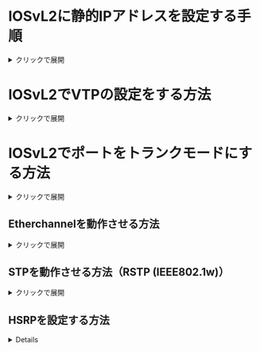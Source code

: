 # IOSvL2に静的IPアドレスを設定する手順

<details>
   <summary>クリックで展開</summary>
   
   1. 特権モードに移行
      <pre>enable</pre>
      `en` と入力しても特権モードに移行することができます。
   1. グローバルコンフィグレーションモードに移行
      <pre>configure terminal</pre>
      `conf t`と入力してもグローバルコンフィグレーションモードに移行することができます。
   1. Vlanの設定
      例：vlan 100を使う場合
      <pre>vlan 100</pre>
      L2機器は基本的にvlanに対してIPアドレスを設定します。
   1. Vlanインターフェースを指定
      例：vlan 100を指定する場合
      <pre>interface vlan 100</pre>
   1. IPアドレスとサブネットマスクを設定  
      例：192.168.1.1/24 を設定する場合
      <pre>ip address 192.168.1.1 255.255.255.0</pre>
   1. VLANに属するポートを設定
      例：GigabitEthernet0/1 を VLAN100 に属させる
      <pre>
       interface gigabitethernet0/1  
       switchport mode access  
       switchport access vlan 100  
       no shutdown  
       exit
      </pre>
   1. 設定の確認
      <pre>show ip interface brief</pre>
</details>

# IOSvL2でVTPの設定をする方法

<details>
   <summary>クリックで展開</summary>
   
   1. 特権モードに移行
      <pre>enable</pre>
      `en` と入力しても特権モードに移行することができます。
   1. グローバルコンフィグレーションモードに移行
      <pre>configure terminal</pre>
      `conf t`と入力してもグローバルコンフィグレーションモードに移行することができます。
   1. VTPドメイン名を設定（※任意）
      <pre>vtp domain TESTDOMAIN</pre>
      ドメイン名は同一でなくてもよいですが、設定しておくのが一般的です。
   1. トランスペアレントモードに設定（この場合はトランスペアレントモードに設定しますが、環境に合わせて変えてください。）
      <pre>vtp mode transparent</pre>
      以下のようなメッセージが表示されれば成功
      <pre>Setting device to VTP TRANSPARENT mode.</pre>
   1. 設定の確認
      <pre>show vtp status</pre>
</details>

# IOSvL2でポートをトランクモードにする方法

<details>
   <summary>クリックで展開</summary>

   1. 特権モードに移行
      <pre>enable</pre>
      `en` と入力しても特権モードに移行することができます。
   1. グローバルコンフィグレーションモードに移行
      <pre>configure terminal</pre>
      `conf t`と入力してもグローバルコンフィグレーションモードに移行することができます。
   1. 設定したいインターフェースへ移行
      <pre>interface g0/0</pre>
   1. トランクリンクで使用するカプセル化プロトコルを指定する
      <pre>switchport trunk encapsulation dot1q</pre>
   1. 指定したポートをトランクモードとして動作させる
      <pre>switchport mode trunk</pre>
   1. 特権モードに移行
      <pre>end</pre>
   1. 設定が正しく適用されたかを確認する
      <pre>show interfaces g0/0 switchport</pre>
      
</details>

## Etherchannelを動作させる方法
<details>
   <summary>クリックで展開</summary>

   1. 特権モードに移行
      <pre>enable</pre>
      `en` と入力しても特権モードに移行することができます。
   1. グローバルコンフィグレーションモードに移行
      <pre>configure terminal</pre>
      `conf t`と入力してもグローバルコンフィグレーションモードに移行することができます。
   1. 設定したいインターフェースへ移行
      <pre>interface g0/0</pre>
   1. トランクリンクで使用するカプセル化プロトコルを指定する
      <pre>switchport trunk encapsulation dot1q</pre>
   1. 指定したポートをトランクモードとして動作させる
      <pre>switchport mode trunk</pre>
   1. インターフェースを Port-channel 1 に静的に所属させる
      <pre>channel-group 1 mode on</pre>
   1. インターフェースを有効化
      <pre>no shutdown</pre>
   1. 特権モードに移行
      <pre>end</pre>
   1. 設定が正しく適用されたかを確認する
      <pre>
      show etherchannel summary
      show interfaces Port-channel1 switchport
      show interfaces GigabitEthernet0/2 etherchannel
      show interfaces GigabitEthernet0/3 etherchannel
      </pre>
</details>

## STPを動作させる方法（RSTP (IEEE802.1w)）
<details>
   <summary>クリックで展開</summary>

   1. 特権モードに移行
      <pre>enable</pre>
      `en` と入力しても特権モードに移行することができます。
   1. グローバルコンフィグレーションモードに移行
      <pre>configure terminal</pre>
      `conf t`と入力してもグローバルコンフィグレーションモードに移行することができます。
   1. スイッチングモードを Rapid PVST+ (Rapid Per-VLAN Spanning Tree Plus) に設定
      <pre>spanning-tree mode rapid-pvst</pre>

   ### ルートブリッジの設定
   1. 特権モードに移行
      <pre>enable</pre>
      `en` と入力しても特権モードに移行することができます。
   1. グローバルコンフィグレーションモードに移行
      <pre>configure terminal</pre>
      `conf t`と入力してもグローバルコンフィグレーションモードに移行することができます。
   1. STP プライオリティを 4096 に設定
      <pre>spanning-tree vlan 10 priority 4096</pre>
      これは可能な最低値の一つであり、このVLANのルートブリッジになることを強く推奨します。

   ### セカンダリルートブリッジの設定
   1. 特権モードに移行
      <pre>enable</pre>
      `en` と入力しても特権モードに移行することができます。
   1. グローバルコンフィグレーションモードに移行
      <pre>configure terminal</pre>
      `conf t`と入力してもグローバルコンフィグレーションモードに移行することができます。
   1. STP プライオリティを 8192 に設定
      <pre>spanning-tree vlan 11 priority 8192</pre>
      これは cs2 のデフォルトプライオリティ 32768 より低く、かつ cs2 が VLAN 11 のルートブリッジとなるように設定する値（通常は 4096）より高く設定することで、セカンダリルートブリッジとしての役割を果たします。
</details>

## HSRPを設定する方法
<details>
   <summar>クリックで展開</summar>

   1. 特権モードに移行
      <pre>enable</pre>
      `en` と入力しても特権モードに移行することができます。
   1. グローバルコンフィグレーションモードに移行
      <pre>configure terminal</pre>
      `conf t`と入力してもグローバルコンフィグレーションモードに移行することができます。
   1. Vlanインターフェースを指定
      例：vlan 10を指定する場合
      <pre>interface vlan 10</pre>
   1. IPアドレスとサブネットマスクを設定 （まだ設定していない場合）
      例：192.168.1.1/24 を設定する場合
      <pre>ip address 192.168.1.1 255.255.255.0</pre>

   ### アクティブにする設定
   1. HSRPグループ10の仮想IPアドレスの設定
      <pre>standby 10 ip 172.17.10.254</pre>
      HSRPグループ番号を 10 とし、仮想IPアドレスを 172.17.10.254 に設定します。
   1. VLAN10でアクティブにする
      <pre>standby 10 priority 110</pre>
      アクティブにするため、デフォルトのプライオリティ 100 よりも高い 110 を設定します。
   1. 切り戻しの設定
      <pre>standby 10 preempt</pre>
      `アクティブ` がダウンして `スタンバイ` がアクティブになった後、 `元アクティブ` が復旧してより高いプライオリティでオンラインになった際に、`元アクティブ` にアクティブの役割を切り戻させるために必要です。

   ### スタンバイにする設定
   1. HSRPグループ10の仮想IPアドレスの設定
      <pre>standby 10 ip 172.17.10.254</pre>
      HSRPグループ番号を 10 とし、仮想IPアドレスを 172.17.10.254 に設定します。
   1. VLAN10でアクティブにする
      <pre>standby 10 priority 90</pre>
      スタンバイにするため、デフォルトのプライオリティ 100 よりも低い 90 を設定します。
   1. 切り戻しの設定
      <pre>standby 10 preempt</pre>
      `アクティブ` がダウンして `スタンバイ` がアクティブになった後、 `元アクティブ` が復旧してより高いプライオリティでオンラインになった際に、`元アクティブ` にアクティブの役割を切り戻させるために必要です。
</details>
